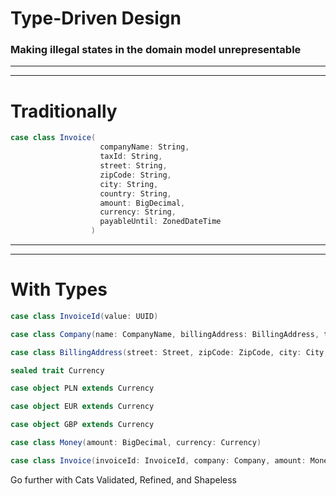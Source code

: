 # Type-Driven Design

### Making illegal states in the domain model unrepresentable

---
---

# Traditionally

```scala
case class Invoice(
                    companyName: String,
                    taxId: String,
                    street: String,
                    zipCode: String,
                    city: String,
                    country: String,
                    amount: BigDecimal,
                    currency: String,
                    payableUntil: ZonedDateTime
                  )
```
---
---
# With Types

```scala
case class InvoiceId(value: UUID)

case class Company(name: CompanyName, billingAddress: BillingAddress, taxId: TaxId)

case class BillingAddress(street: Street, zipCode: ZipCode, city: City, country: Country)

sealed trait Currency

case object PLN extends Currency

case object EUR extends Currency

case object GBP extends Currency

case class Money(amount: BigDecimal, currency: Currency)

case class Invoice(invoiceId: InvoiceId, company: Company, amount: Money, payableUntil: ZonedDateTime)
```

Go further with Cats Validated, Refined, and Shapeless

<!--
Compile time feedback
-->